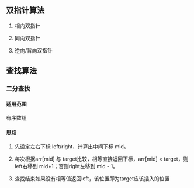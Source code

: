 ## 双指针算法

1. 相向双指针

2. 同向双指针

3. 逆向/背向双指针


## 查找算法

### 二分查找

#### 适用范围

有序数组

#### 思路

1. 先设定左右下标 left/right，计算出中间下标 mid。

2. 每次根据arr[mid] 与 target比较，相等直接返回下标，arr[mid] < target，则left右移到 mid+1；否则right左移到 mid - 1。

3. 查找结束如果没有相等值返回left，该位置即为target应该插入的位置
